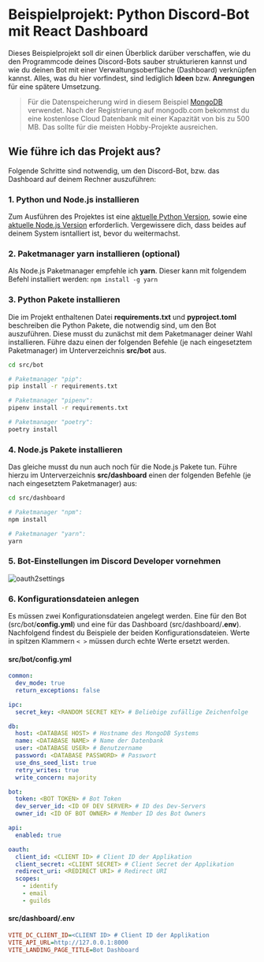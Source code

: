 # Beispielprojekt: Python Discord-Bot mit React Dashboard
Dieses Beispielprojekt soll dir einen Überblick darüber verschaffen, wie du den Programmcode deines Discord-Bots sauber strukturieren kannst und wie du deinen Bot mit einer Verwaltungsoberfläche (Dashboard) verknüpfen kannst. Alles, was du hier vorfindest, sind lediglich **Ideen** bzw. **Anregungen** für eine spätere Umsetzung.

> Für die Datenspeicherung wird in diesem Beispiel [MongoDB](https://www.mongodb.com/cloud/atlas/register) verwendet. Nach der Registrierung auf mongodb.com bekommst du eine kostenlose Cloud Datenbank mit einer Kapazität von bis zu 500 MB. Das sollte für die meisten Hobby-Projekte ausreichen.

## Wie führe ich das Projekt aus?
Folgende Schritte sind notwendig, um den Discord-Bot, bzw. das Dashboard auf deinem Rechner auszuführen:

### 1. Python und Node.js installieren
Zum Ausführen des Projektes ist eine [aktuelle Python Version](https://www.python.org/downloads/), sowie eine [aktuelle Node.js Version](https://nodejs.org/en/download/) erforderlich. Vergewissere dich, dass beides auf deinem System isntalliert ist, bevor du weitermachst.

### 2. Paketmanager **yarn** installieren (optional)
Als Node.js Paketmanager empfehle ich **yarn**. Dieser kann mit folgendem Befehl installiert werden: `npm install -g yarn`

### 3. Python Pakete installieren
Die im Projekt enthaltenen Datei **requirements.txt** und **pyproject.toml** beschreiben die Python Pakete, die notwendig sind, um den Bot auszuführen. Diese musst du zunächst mit dem Paketmanager deiner Wahl installieren. Führe dazu einen der folgenden Befehle (je nach eingesetztem Paketmanager) im Unterverzeichnis **src/bot** aus.

```sh
cd src/bot

# Paketmanager "pip":
pip install -r requirements.txt

# Paketmanager "pipenv":
pipenv install -r requirements.txt

# Paketmanager "poetry":
poetry install
```

### 4. Node.js Pakete installieren
Das gleiche musst du nun auch noch für die Node.js Pakete tun. Führe hierzu im Unterverzeichnis **src/dashboard** einen der folgenden Befehle (je nach eingesetztem Paketmanager) aus:
```sh
cd src/dashboard

# Paketmanager "npm":
npm install

# Paketmanager "yarn":
yarn
```

### 5. Bot-Einstellungen im Discord Developer vornehmen
![oauth2settings](https://user-images.githubusercontent.com/39554311/178496754-b05724d4-b64d-4799-8094-ce8d1c9a88a9.jpg)


### 6. Konfigurationsdateien anlegen
Es müssen zwei Konfigurationsdateien angelegt werden. Eine für den Bot (src/bot/**config.yml**) und eine für das Dashboard (src/dashboard/**.env**). Nachfolgend findest du Beispiele der beiden Konfigurationsdateien. Werte in spitzen Klammern `< >` müssen durch echte Werte ersetzt werden.
#### src/bot/**config.yml**
```yml
common:
  dev_mode: true
  return_exceptions: false

ipc:
  secret_key: <RANDOM SECRET KEY> # Beliebige zufällige Zeichenfolge

db:
  host: <DATABASE HOST> # Hostname des MongoDB Systems
  name: <DATABASE NAME> # Name der Datenbank
  user: <DATABASE USER> # Benutzername
  password: <DATABASE PASSWORD> # Passwort
  use_dns_seed_list: true
  retry_writes: true
  write_concern: majority

bot:
  token: <BOT TOKEN> # Bot Token
  dev_server_id: <ID OF DEV SERVER> # ID des Dev-Servers
  owner_id: <ID OF BOT OWNER> # Member ID des Bot Owners

api:
  enabled: true

oauth:
  client_id: <CLIENT ID> # Client ID der Applikation
  client_secret: <CLIENT SECRET> # Client Secret der Applikation
  redirect_uri: <REDIRECT URI> # Redirect URI
  scopes:
    - identify
    - email
    - guilds
```
#### src/dashboard/**.env**
```ini
VITE_DC_CLIENT_ID=<CLIENT ID> # Client ID der Applikation
VITE_API_URL=http://127.0.0.1:8000
VITE_LANDING_PAGE_TITLE=Bot Dashboard
```
